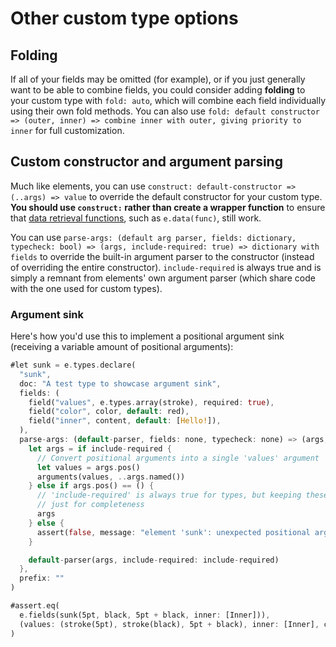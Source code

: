 # Other custom type options

## Folding

If all of your fields may be omitted (for example), or if you just generally want to be able to combine fields, you could consider adding **folding** to your custom type with `fold: auto`, which will combine each field individually using their own fold methods. You can also use `fold: default constructor => (outer, inner) => combine inner with outer, giving priority to inner` for full customization.

## Custom constructor and argument parsing

Much like elements, you can use `construct: default-constructor => (..args) => value` to override the default constructor for your custom type. **You should use `construct:` rather than create a wrapper function** to ensure that [data retrieval functions](../../misc/reference/data.md), such as `e.data(func)`, still work.

You can use `parse-args: (default arg parser, fields: dictionary, typecheck: bool) => (args, include-required: true) => dictionary with fields` to override the built-in argument parser to the constructor (instead of overriding the entire constructor). `include-required` is always true and is simply a remnant from elements' own argument parser (which share code with the one used for custom types).

### Argument sink

Here's how you'd use this to implement a positional argument sink (receiving a variable amount of positional arguments):

```rs
#let sunk = e.types.declare(
  "sunk",
  doc: "A test type to showcase argument sink",
  fields: (
    field("values", e.types.array(stroke), required: true),
    field("color", color, default: red),
    field("inner", content, default: [Hello!]),
  ),
  parse-args: (default-parser, fields: none, typecheck: none) => (args, include-required: true) => {
    let args = if include-required {
      // Convert positional arguments into a single 'values' argument
      let values = args.pos()
      arguments(values, ..args.named())
    } else if args.pos() == () {
      // 'include-required' is always true for types, but keeping these here
      // just for completeness
      args
    } else {
      assert(false, message: "element 'sunk': unexpected positional arguments\n  hint: these can only be passed to the constructor")
    }

    default-parser(args, include-required: include-required)
  },
  prefix: ""
)

#assert.eq(
  e.fields(sunk(5pt, black, 5pt + black, inner: [Inner])),
  (values: (stroke(5pt), stroke(black), 5pt + black), inner: [Inner], color: red)
)
```
